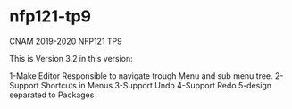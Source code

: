 # nfp121-tp9
CNAM 2019-2020 NFP121 TP9

This is Version 3.2
in this version:

1-Make Editor Responsible to navigate trough Menu and sub menu tree.
2-Support Shortcuts in Menus
3-Support Undo 
4-Support Redo
5-design separated to Packages

